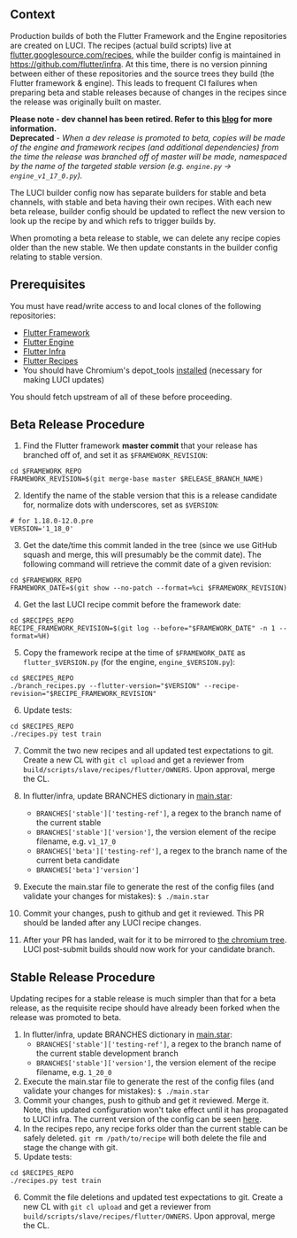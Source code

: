 ## Context

Production builds of both the Flutter Framework and the Engine repositories are created on LUCI. The recipes (actual build scripts) live at [flutter.googlesource.com/recipes](https://flutter.googlesource.com/recipes), while the builder config is maintained in https://github.com/flutter/infra. At this time, there is no version pinning between either of these repositories and the source trees they build (the Flutter framework & engine). This leads to frequent CI failures when preparing beta and stable releases because of changes in the recipes since the release was originally built on master.

**Please note - dev channel has been retired. Refer to this [blog](https://medium.com/flutter/whats-new-in-flutter-2-8-d085b763d181) for more information.**                                                                                                            
**Deprecated** - _When a dev release is promoted to beta, copies will be made of the engine and framework recipes (and additional dependencies) from the time the release was branched off of master will be made, namespaced by the name of the targeted stable version (e.g. `engine.py` -> `engine_v1_17_0.py`)._

The LUCI builder config now has separate builders for stable and beta channels, with stable and beta having their own recipes. With each new beta release, builder config should be updated to reflect the new version to look up the recipe by and which refs to trigger builds by.

When promoting a beta release to stable, we can delete any recipe copies older than the new stable. We then update constants in the builder config relating to stable version.

## Prerequisites

You must have read/write access to and local clones of the following repositories:

* [Flutter Framework](https://github.com/flutter/flutter)
* [Flutter Engine](https://github.com/flutter/engine)
* [Flutter Infra](https://github.com/flutter/infra)
* [Flutter Recipes](https://flutter.googlesource.com/recipes)
* You should have Chromium's depot_tools [installed](https://commondatastorage.googleapis.com/chrome-infra-docs/flat/depot_tools/docs/html/depot_tools_tutorial.html#_setting_up) (necessary for making LUCI updates)

You should fetch upstream of all of these before proceeding.

## Beta Release Procedure

1. Find the Flutter framework **master commit** that your release has branched off of, and set it as `$FRAMEWORK_REVISION`:
```
cd $FRAMEWORK_REPO
FRAMEWORK_REVISION=$(git merge-base master $RELEASE_BRANCH_NAME)
```
2. Identify the name of the stable version that this is a release candidate for, normalize dots with underscores, set as `$VERSION`:
```
# for 1.18.0-12.0.pre
VERSION='1_18_0'
```
3. Get the date/time this commit landed in the tree (since we use GitHub squash and merge, this will presumably be the commit date). The following command will retrieve the commit date of a given revision:
```
cd $FRAMEWORK_REPO
FRAMEWORK_DATE=$(git show --no-patch --format=%ci $FRAMEWORK_REVISION)
```
4. Get the last LUCI recipe commit before the framework date:
```
cd $RECIPES_REPO
RECIPE_FRAMEWORK_REVISION=$(git log --before="$FRAMEWORK_DATE" -n 1 --format=%H)
```
5. Copy the framework recipe at the time of `$FRAMEWORK_DATE` as `flutter_$VERSION.py` (for the engine, `engine_$VERSION.py`):
```
cd $RECIPES_REPO
./branch_recipes.py --flutter-version="$VERSION" --recipe-revision="$RECIPE_FRAMEWORK_REVISION"
```
6. Update tests:
```
cd $RECIPES_REPO
./recipes.py test train
```
7. Commit the two new recipes and all updated test expectations to git. Create a new CL with `git cl upload` and get a reviewer from `build/scripts/slave/recipes/flutter/OWNERS`. Upon approval, merge the CL.
8. In flutter/infra, update BRANCHES dictionary in [main.star](https://github.com/flutter/infra/blob/master/config/main.star#L31):
   - `BRANCHES['stable']['testing-ref']`, a regex to the branch name of the current stable
   - `BRANCHES['stable']['version']`, the version element of the recipe filename, e.g. `v1_17_0`
   - `BRANCHES['beta']['testing-ref']`, a regex to the branch name of the current beta candidate
   - `BRANCHES['beta']'version']`
 
9. Execute the main.star file to generate the rest of the config files (and validate your changes for mistakes): `$ ./main.star`
10. Commit your changes, push to github and get it reviewed. This PR should be landed after any LUCI recipe changes.
11. After your PR has landed, wait for it to be mirrored to [the chromium tree](https://chromium.googlesource.com/external/github.com/flutter/infra/). LUCI post-submit builds should now work for your candidate branch.

## Stable Release Procedure

Updating recipes for a stable release is much simpler than that for a beta release, as the requisite recipe should have already been forked when the release was promoted to beta.

1. In flutter/infra, update BRANCHES dictionary in [main.star](https://github.com/flutter/infra/blob/master/config/main.star#L29):
   - `BRANCHES['stable']['testing-ref']`, a regex to the branch name of the current stable development branch
   - `BRANCHES['stable']['version']`, the version element of the recipe filename, e.g. `1_20_0`
2. Execute the main.star file to generate the rest of the config files (and validate your changes for mistakes): `$ ./main.star`
3. Commit your changes, push to github and get it reviewed. Merge it. Note, this updated configuration won't take effect until it has propagated to LUCI infra. The current version of the config can be seen [here](https://luci-config.appspot.com/#/projects/flutter).
4. In the recipes repo, any recipe forks older than the current stable can be safely deleted. `git rm /path/to/recipe` will both delete the file and stage the change with git.
5. Update tests:
```
cd $RECIPES_REPO
./recipes.py test train
```
6. Commit the file deletions and updated test expectations to git. Create a new CL with `git cl upload` and get a reviewer from `build/scripts/slave/recipes/flutter/OWNERS`. Upon approval, merge the CL.